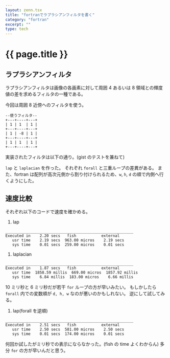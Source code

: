```yaml
---
layout: zenn.tsx
title: "fortranでラプラシアンフィルタを書く"
category: "fortran"
excerpt: ""
type: tech
---
```


# {{ page.title }}

## ラプラシアンフィルタ

ラプラシアンフィルタは画像の各画素に対して周囲 4 あるいは 8 領域との輝度値の差を求めるフィルタの一種である。

今回は周囲 8 近傍へのフィルタを使う。

```text
--使うフィルタ--
+---+----+---+
| 1 | 1  | 1 |
+---+----+---+
| 1 | -8 | 1 |
+---+----+---+
| 1 | 1  | 1 |
+---+----+---+
```

実装されたフィルタは以下の通り。(gist のテストを兼ねて)

<script src="https://gist.github.com/Omochice/f492c61082cc8ab8c4eda882be41b961.js"></script>

`lap` と `laplacian` を作った。
それぞれ `forall` と三重ループの差異がある。
また、fortran は配列が高次元側から割り付けられるため、`w`, `h`, `d` の順で内側へ行くようにした。

## 速度比較

それぞれ以下のコードで速度を確かめる。

<script src="https://gist.github.com/Omochice/d15b767dfefce11d940ccc1bceaa7c5b.js"></script>

1. lap

```text
________________________________________________________
Executed in    2.20 secs   fish           external
   usr time    2.19 secs  963.00 micros    2.19 secs
   sys time    0.01 secs  259.00 micros    0.01 secs
```

1. laplacian

```text
________________________________________________________
Executed in    1.87 secs   fish           external
   usr time  1858.59 millis  669.00 micros  1857.92 millis
   sys time    6.84 millis  183.00 micros    6.66 millis
```

10 ミリ秒と 6 ミリ秒だが若干 `for` ループの方が早いみたい。
もしかしたら `forall` 内での変数順が `d, h, w` なのが悪いのかもしれない。
逆にして試してみる。

1. lap(forall を逆順)

```text
________________________________________________________
Executed in    2.51 secs   fish           external
   usr time    2.50 secs  581.00 micros    2.50 secs
   sys time    0.01 secs  174.00 micros    0.01 secs
```

何回か試したがミリ秒での表示にならなかった。(fish の time よくわからん)
多分 `for` の方が早いんだと思う。
